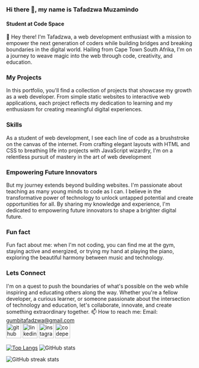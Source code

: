 ### Hi there 👋, my name is Tafadzwa Muzamindo
#### Student at Code Space


🚀 Hey there! I'm Tafadzwa, a web development enthusiast with a mission to empower the next generation of coders while building bridges and breaking boundaries in the digital world. Hailing from Cape Town South Afrika, I'm on a journey to weave magic into the web through code, creativity, and education.


### My Projects
In this portfolio, you'll find a collection of projects that showcase my growth as a web developer. From simple static websites to interactive web applications, each project reflects my dedication to learning and my enthusiasm for creating meaningful digital experiences. 


### Skills
As a student of web development, I see each line of code as a brushstroke on the canvas of the internet. From crafting elegant layouts with HTML and CSS to breathing life into projects with JavaScript wizardry, I'm on a relentless pursuit of mastery in the art of web development

### Empowering Future Innovators
But my journey extends beyond building websites. I'm passionate about teaching as many young minds to code as I can. I believe in the transformative power of technology to unlock untapped potential and create opportunities for all. By sharing my knowledge and experience, I'm dedicated to empowering future innovators to shape a brighter digital future.

### Fun fact 
Fun fact about me: when I'm not coding, you can find me at the gym, staying active and energized, or trying my hand at playing the piano, exploring the beautiful harmony between music and technology. 

### Lets Connect
I'm on a quest to push the boundaries of what's possible on the web while inspiring and educating others along the way. Whether you're a fellow developer, a curious learner, or someone passionate about the intersection of technology and education, let's collaborate, innovate, and create something extraordinary together. 📫 How to reach me: Email: gumbitafadzwa@gmail.com  
[<img src='https://cdn.jsdelivr.net/npm/simple-icons@3.0.1/icons/github.svg' alt='github' height='40'>](https://github.com/tafadzwa96)   [<img src='https://cdn.jsdelivr.net/npm/simple-icons@3.0.1/icons/linkedin.svg' alt='linkedin' height='40'>](https://www.linkedin.com/in/Tafadzwa-Muzamindo/)   [<img src='https://cdn.jsdelivr.net/npm/simple-icons@3.0.1/icons/instagram.svg' alt='instagram' height='40'>](https://www.instagram.com/tg-norman/)   [<img src='https://cdn.jsdelivr.net/npm/simple-icons@3.0.1/icons/codepen.svg' alt='codepen' height='40'>](https://codepen.io/Tafadzwa-Muzamindo)  

[![Top Langs](https://github-readme-stats.vercel.app/api/top-langs/?username=tafadzwa96)](https://github.com/anuraghazra/github-readme-stats) ![GitHub stats](https://github-readme-stats.vercel.app/api?username=tafadzwaTG&show_icons=true)  

![GitHub streak stats](https://streak-stats.demolab.com/?user=tafadzwaTG)  




